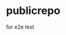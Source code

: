 # publicrepo
for e2e test
















































































































































































































































































































































































































































































































































































































































































































































































































































































































































































































































































































































































































































































































































































































































































































































































































































































































































































































































































































































































































































































































































































































































































































































































































































































































































































































































































































































































































































































































































































































































































































































































































































































































































































































































































































































































































































































































































































































































































































































